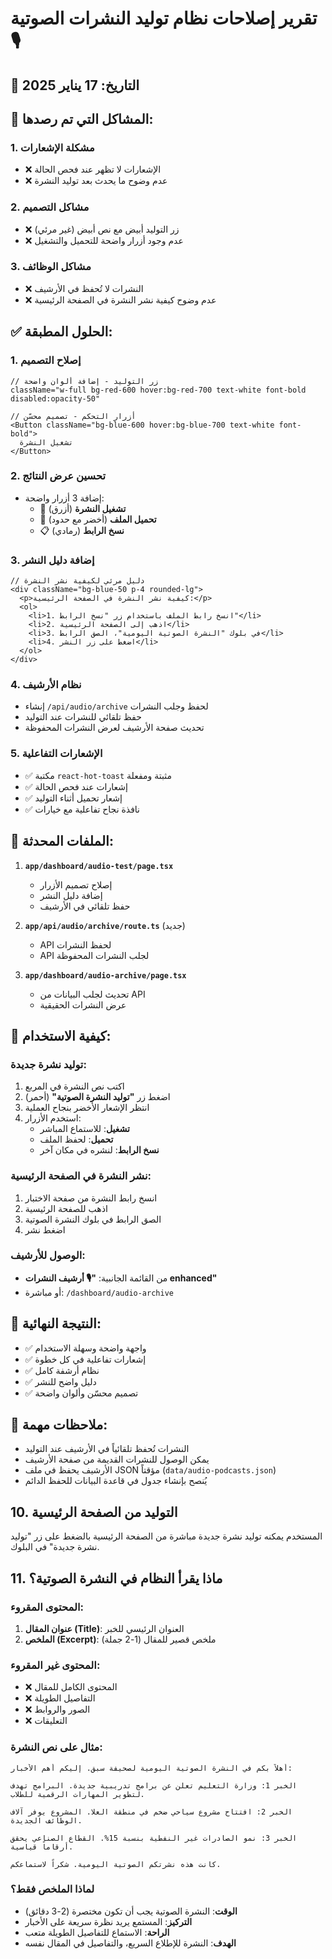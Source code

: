 # تقرير إصلاحات نظام توليد النشرات الصوتية 🎙️

## 📅 التاريخ: 17 يناير 2025

## 🚨 المشاكل التي تم رصدها:

### 1. **مشكلة الإشعارات**
- ❌ الإشعارات لا تظهر عند فحص الحالة
- ❌ عدم وضوح ما يحدث بعد توليد النشرة

### 2. **مشاكل التصميم**
- ❌ زر التوليد أبيض مع نص أبيض (غير مرئي)
- ❌ عدم وجود أزرار واضحة للتحميل والتشغيل

### 3. **مشاكل الوظائف**
- ❌ النشرات لا تُحفظ في الأرشيف
- ❌ عدم وضوح كيفية نشر النشرة في الصفحة الرئيسية

## ✅ الحلول المطبقة:

### 1. **إصلاح التصميم**
```tsx
// زر التوليد - إضافة ألوان واضحة
className="w-full bg-red-600 hover:bg-red-700 text-white font-bold disabled:opacity-50"

// أزرار التحكم - تصميم محسّن
<Button className="bg-blue-600 hover:bg-blue-700 text-white font-bold">
  تشغيل النشرة
</Button>
```

### 2. **تحسين عرض النتائج**
- إضافة 3 أزرار واضحة:
  - 🎵 **تشغيل النشرة** (أزرق)
  - 💾 **تحميل الملف** (أخضر مع حدود)
  - 📋 **نسخ الرابط** (رمادي)

### 3. **إضافة دليل النشر**
```tsx
// دليل مرئي لكيفية نشر النشرة
<div className="bg-blue-50 p-4 rounded-lg">
  <p>كيفية نشر النشرة في الصفحة الرئيسية:</p>
  <ol>
    <li>1. انسخ رابط الملف باستخدام زر "نسخ الرابط"</li>
    <li>2. اذهب إلى الصفحة الرئيسية</li>
    <li>3. في بلوك "النشرة الصوتية اليومية"، الصق الرابط</li>
    <li>4. اضغط على زر النشر</li>
  </ol>
</div>
```

### 4. **نظام الأرشيف**
- إنشاء `/api/audio/archive` لحفظ وجلب النشرات
- حفظ تلقائي للنشرات عند التوليد
- تحديث صفحة الأرشيف لعرض النشرات المحفوظة

### 5. **الإشعارات التفاعلية**
- ✅ مكتبة `react-hot-toast` مثبتة ومفعلة
- ✅ إشعارات عند فحص الحالة
- ✅ إشعار تحميل أثناء التوليد
- ✅ نافذة نجاح تفاعلية مع خيارات

## 📁 الملفات المحدثة:

1. **`app/dashboard/audio-test/page.tsx`**
   - إصلاح تصميم الأزرار
   - إضافة دليل النشر
   - حفظ تلقائي في الأرشيف

2. **`app/api/audio/archive/route.ts`** (جديد)
   - API لحفظ النشرات
   - API لجلب النشرات المحفوظة

3. **`app/dashboard/audio-archive/page.tsx`**
   - تحديث لجلب البيانات من API
   - عرض النشرات الحقيقية

## 🔧 كيفية الاستخدام:

### توليد نشرة جديدة:
1. اكتب نص النشرة في المربع
2. اضغط زر **"توليد النشرة الصوتية"** (أحمر)
3. انتظر الإشعار الأخضر بنجاح العملية
4. استخدم الأزرار:
   - **تشغيل**: للاستماع المباشر
   - **تحميل**: لحفظ الملف
   - **نسخ الرابط**: لنشره في مكان آخر

### نشر النشرة في الصفحة الرئيسية:
1. انسخ رابط النشرة من صفحة الاختبار
2. اذهب للصفحة الرئيسية
3. الصق الرابط في بلوك النشرة الصوتية
4. اضغط نشر

### الوصول للأرشيف:
- من القائمة الجانبية: **"🎙️ أرشيف النشرات enhanced"**
- أو مباشرة: `/dashboard/audio-archive`

## 🎯 النتيجة النهائية:
- ✅ واجهة واضحة وسهلة الاستخدام
- ✅ إشعارات تفاعلية في كل خطوة
- ✅ نظام أرشفة كامل
- ✅ دليل واضح للنشر
- ✅ تصميم محسّن وألوان واضحة

## 📌 ملاحظات مهمة:
- النشرات تُحفظ تلقائياً في الأرشيف عند التوليد
- يمكن الوصول للنشرات القديمة من صفحة الأرشيف
- الأرشيف يحفظ في ملف JSON مؤقتاً (`data/audio-podcasts.json`)
- يُنصح بإنشاء جدول في قاعدة البيانات للحفظ الدائم 

## 10. التوليد من الصفحة الرئيسية

المستخدم يمكنه توليد نشرة جديدة مباشرة من الصفحة الرئيسية بالضغط على زر "توليد نشرة جديدة" في البلوك.

## 11. ماذا يقرأ النظام في النشرة الصوتية؟

### المحتوى المقروء:
1. **عنوان المقال (Title)**: العنوان الرئيسي للخبر
2. **الملخص (Excerpt)**: ملخص قصير للمقال (1-2 جملة)

### المحتوى غير المقروء:
- ❌ المحتوى الكامل للمقال
- ❌ التفاصيل الطويلة
- ❌ الصور والروابط
- ❌ التعليقات

### مثال على نص النشرة:
```
أهلاً بكم في النشرة الصوتية اليومية لصحيفة سبق. إليكم أهم الأخبار:

الخبر 1: وزارة التعليم تعلن عن برامج تدريبية جديدة. البرامج تهدف لتطوير المهارات الرقمية للطلاب.

الخبر 2: افتتاح مشروع سياحي ضخم في منطقة العلا. المشروع يوفر آلاف الوظائف الجديدة.

الخبر 3: نمو الصادرات غير النفطية بنسبة 15%. القطاع الصناعي يحقق أرقاماً قياسية.

كانت هذه نشرتكم الصوتية اليومية. شكراً لاستماعكم.
```

### لماذا الملخص فقط؟
- **الوقت**: النشرة الصوتية يجب أن تكون مختصرة (2-3 دقائق)
- **التركيز**: المستمع يريد نظرة سريعة على الأخبار
- **الراحة**: الاستماع للتفاصيل الطويلة متعب
- **الهدف**: النشرة للإطلاع السريع، والتفاصيل في المقال نفسه 